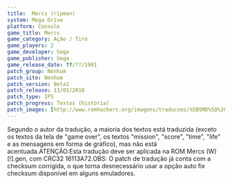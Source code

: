 ```yaml
---
title:  Mercs (ripman)
system: Mega Drive
platform: Console
game_title: Mercs
game_category: Ação / Tiro
game_players: 2
game_developer: Sega
game_publisher: Sega
game_release_date: ??/??/1991
patch_group: Nenhum
patch_site: Nenhum
patch_version: Beta1
patch_release: 13/01/2018
patch_type: IPS
patch_progress: Textos (história)
patch_images: [http://www.romhackers.org/imagens/traducoes/%5BSMD%5D%20Mercs%20-%20ripman%20-%201.png,http://www.romhackers.org/imagens/traducoes/%5BSMD%5D%20Mercs%20-%20ripman%20-%202.png,http://www.romhackers.org/imagens/traducoes/%5BSMD%5D%20Mercs%20-%20ripman%20-%203.png]
---
```

Segundo o autor da tradução, a maioria dos textos está traduzida (exceto os textos da tela de "game over", os textos "mission", "score", "time", "life" e as mensagens em forma de gráfico), mas não está acentuada.ATENÇÃO:Esta tradução deve ser aplicada na ROM Mercs (W) [!].gen, com CRC32 16113A72.OBS: O patch de tradução já conta com a checksum corrigida, o que torna desnecessário usar a opção auto fix checksum disponível em alguns emuladores.